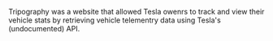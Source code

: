 Tripography was a website that allowed Tesla owenrs to track and view their vehicle stats by retrieving vehicle telementry data using Tesla's (undocumented) API.

